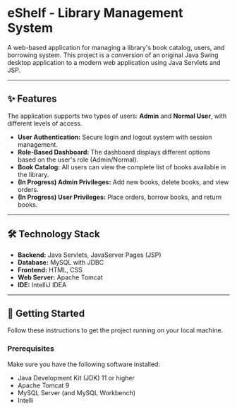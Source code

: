# eShelf - Library Management System

A web-based application for managing a library's book catalog, users, and borrowing system. This project is a conversion of an original Java Swing desktop application to a modern web application using Java Servlets and JSP.

---

## ✨ Features

The application supports two types of users: **Admin** and **Normal User**, with different levels of access.

* **User Authentication:** Secure login and logout system with session management.
* **Role-Based Dashboard:** The dashboard displays different options based on the user's role (Admin/Normal).
* **Book Catalog:** All users can view the complete list of books available in the library.
* **(In Progress) Admin Privileges:** Add new books, delete books, and view orders.
* **(In Progress) User Privileges:** Place orders, borrow books, and return books.

---

## 🛠️ Technology Stack

* **Backend:** Java Servlets, JavaServer Pages (JSP)
* **Database:** MySQL with JDBC
* **Frontend:** HTML, CSS
* **Web Server:** Apache Tomcat
* **IDE:** IntelliJ IDEA

---

## 🚀 Getting Started

Follow these instructions to get the project running on your local machine.

### Prerequisites

Make sure you have the following software installed:
* Java Development Kit (JDK) 11 or higher
* Apache Tomcat 9
* MySQL Server (and MySQL Workbench)
* Intelli
